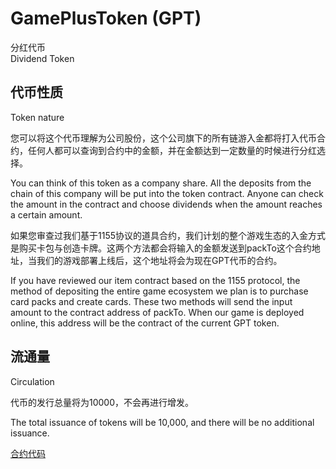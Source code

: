 # GamePlusToken (GPT)
分红代币  
Dividend Token

## 代币性质
Token nature

您可以将这个代币理解为公司股份，这个公司旗下的所有链游入金都将打入代币合约，任何人都可以查询到合约中的金额，并在金额达到一定数量的时候进行分红选择。 
  
You can think of this token as a company share. All the deposits from the chain of this company will be put into the token contract. Anyone can check the amount in the contract and choose dividends when the amount reaches a certain amount. 

如果您审查过我们基于1155协议的道具合约，我们计划的整个游戏生态的入金方式是购买卡包与创造卡牌。这两个方法都会将输入的金额发送到packTo这个合约地址，当我们的游戏部署上线后，这个地址将会为现在GPT代币的合约。  

If you have reviewed our item contract based on the 1155 protocol, the method of depositing the entire game ecosystem we plan is to purchase card packs and create cards. These two methods will send the input amount to the contract address of packTo. When our game is deployed online, this address will be the contract of the current GPT token.  

## 流通量
Circulation  

代币的发行总量将为10000，不会再进行增发。  
  
The total issuance of tokens will be 10,000, and there will be no additional issuance.

[合约代码](/src/contracts/GamePlusToken.sol)
